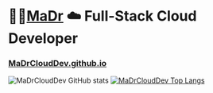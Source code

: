# :rocket::cactus:[MaDr](https://MaDr.io) :cloud: Full-Stack Cloud Developer 
### [MaDrCloudDev.github.io](https://MaDrCloudDev.github.io)
![MaDrCloudDev GitHub stats](https://github-readme-stats.vercel.app/api?username=madrclouddev&count_private=true&show_icons=true&theme=radical)
[![MaDrCloudDev Top Langs](https://github-readme-stats.vercel.app/api/top-langs/?username=madrclouddev&theme=radical)](https://github.com/madrclouddev)


